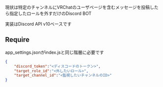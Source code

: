 ﻿現状は特定のチャンネルにVRChatのユーザページを含むメッセージを投稿したら指定したロールを外すだけのDiscord BOT

実装はDiscord API v10ベースです

## Require

app_settings.jsonがindex.jsと同じ階層に必要です

```json
{
    "discord_token":"<ディスコードのトークン>",
    "target_role_id":"<外したいロール>",
    "target_channel_id":"<監視したいチャンネルのID>"
}
```